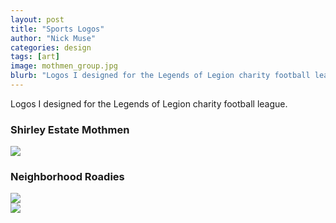 ```yaml
---
layout: post
title: "Sports Logos"
author: "Nick Muse"
categories: design
tags: [art]
image: mothmen_group.jpg
blurb: "Logos I designed for the Legends of Legion charity football league."
---
```


Logos I designed for the Legends of Legion charity football league.

### Shirley Estate Mothmen

<div class="featured-image"><img src="{{ site.github.url }}/assets/img/mothmen.png"></div>

### Neighborhood Roadies

<div class="featured-image"><img src="{{ site.github.url }}/assets/img/roadies.png"></div>

<div class="featured-image"><img src="{{ site.github.url }}/assets/img/roadies_group.jpg"></div>
